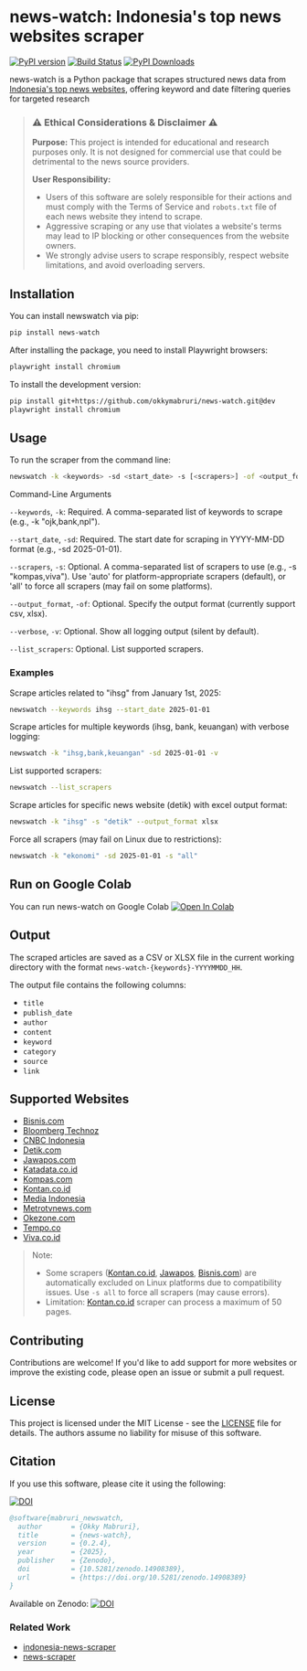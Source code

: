 # news-watch: Indonesia's top news websites scraper

[![PyPI version](https://badge.fury.io/py/news-watch.svg)](https://badge.fury.io/py/news-watch)
[![Build Status](https://github.com/okkymabruri/news-watch/actions/workflows/test.yml/badge.svg)](https://github.com/okkymabruri/news-watch/actions)
[![PyPI Downloads](https://static.pepy.tech/badge/news-watch)](https://pepy.tech/projects/news-watch)


news-watch is a Python package that scrapes structured news data from [Indonesia's top news websites](#supported-websites), offering keyword and date filtering queries for targeted research


> ### ⚠️ Ethical Considerations & Disclaimer ⚠️
> **Purpose:** This project is intended for educational and research purposes only. It is not designed for commercial use that could be detrimental to the news source providers.
> 
> **User Responsibility:**
> - Users of this software are solely responsible for their actions and must comply with the Terms of Service and `robots.txt` file of each news website they intend to scrape.
> - Aggressive scraping or any use that violates a website's terms may lead to IP blocking or other consequences from the website owners.
> - We strongly advise users to scrape responsibly, respect website limitations, and avoid overloading servers.


## Installation

You can install newswatch via pip:

```bash
pip install news-watch
```

After installing the package, you need to install Playwright browsers:

```bash
playwright install chromium
```

To install the development version:

```bash
pip install git+https://github.com/okkymabruri/news-watch.git@dev
playwright install chromium
```

## Usage

To run the scraper from the command line:

```bash
newswatch -k <keywords> -sd <start_date> -s [<scrapers>] -of <output_format> -v
```
Command-Line Arguments

`--keywords`, `-k`: Required. A comma-separated list of keywords to scrape (e.g., -k "ojk,bank,npl").

`--start_date`, `-sd`: Required. The start date for scraping in YYYY-MM-DD format (e.g., -sd 2025-01-01).

`--scrapers`, `-s`: Optional. A comma-separated list of scrapers to use (e.g., -s "kompas,viva"). Use 'auto' for platform-appropriate scrapers (default), or 'all' to force all scrapers (may fail on some platforms).

`--output_format`, `-of`: Optional. Specify the output format (currently support csv, xlsx).

`--verbose`, `-v`: Optional. Show all logging output (silent by default).

`--list_scrapers`: Optional. List supported scrapers.


### Examples

Scrape articles related to "ihsg" from January 1st, 2025:

```bash
newswatch --keywords ihsg --start_date 2025-01-01
```

Scrape articles for multiple keywords (ihsg, bank, keuangan) with verbose logging:

```bash
newswatch -k "ihsg,bank,keuangan" -sd 2025-01-01 -v
```

List supported scrapers:

```bash
newswatch --list_scrapers
```

Scrape articles for specific news website (detik) with excel output format:

```bash
newswatch -k "ihsg" -s "detik" --output_format xlsx
```

Force all scrapers (may fail on Linux due to restrictions):

```bash
newswatch -k "ekonomi" -sd 2025-01-01 -s "all"
```

## Run on Google Colab

You can run news-watch on Google Colab [![Open In Colab](https://colab.research.google.com/assets/colab-badge.svg)](https://colab.research.google.com/github/okkymabruri/news-watch/blob/main/notebook/run-newswatch-on-colab.ipynb)

## Output

The scraped articles are saved as a CSV or XLSX file in the current working directory with the format `news-watch-{keywords}-YYYYMMDD_HH`.

The output file contains the following columns:

- `title`
- `publish_date`
- `author`
- `content`
- `keyword`
- `category`
- `source`
- `link`

## Supported Websites

- [Bisnis.com](https://www.bisnis.com/)
- [Bloomberg Technoz](https://www.bloombergtechnoz.com/)
- [CNBC Indonesia](https://www.cnbcindonesia.com/)
- [Detik.com](https://www.detik.com/)
- [Jawapos.com](https://www.jawapos.com/)
- [Katadata.co.id](https://katadata.co.id/)
- [Kompas.com](https://www.kompas.com/)
- [Kontan.co.id](https://www.kontan.co.id/)
- [Media Indonesia](https://mediaindonesia.com/)
- [Metrotvnews.com](https://metrotvnews.com/)
- [Okezone.com](https://www.okezone.com/)
- [Tempo.co](https://www.tempo.co/)
- [Viva.co.id](https://www.viva.co.id/)


> Note:
> - Some scrapers ([Kontan.co.id](https://www.kontan.co.id/), [Jawapos](https://www.jawapos.com/), [Bisnis.com](https://www.bisnis.com/)) are automatically excluded on Linux platforms due to compatibility issues. Use `-s all` to force all scrapers (may cause errors).
> - Limitation: [Kontan.co.id](https://www.kontan.co.id/) scraper can process a maximum of 50 pages.

## Contributing

Contributions are welcome! If you'd like to add support for more websites or improve the existing code, please open an issue or submit a pull request.

## License

This project is licensed under the MIT License - see the [LICENSE](LICENSE) file for details. The authors assume no liability for misuse of this software.


## Citation

If you use this software, please cite it using the following:

[![DOI](https://zenodo.org/badge/DOI/10.5281/zenodo.14908389.svg)](https://doi.org/10.5281/zenodo.14908389)

```bibtex
@software{mabruri_newswatch,
  author       = {Okky Mabruri},
  title        = {news-watch},
  version      = {0.2.4},
  year         = {2025},
  publisher    = {Zenodo},
  doi          = {10.5281/zenodo.14908389},
  url          = {https://doi.org/10.5281/zenodo.14908389}
}
```

Available on Zenodo: [![DOI](https://zenodo.org/badge/DOI/10.5281/zenodo.14908389.svg)](https://doi.org/10.5281/zenodo.14908389)

### Related Work
* [indonesia-news-scraper](https://github.com/theyudhiztira/indonesia-news-scraper)
* [news-scraper](https://github.com/binsarjr/news-scraper)
